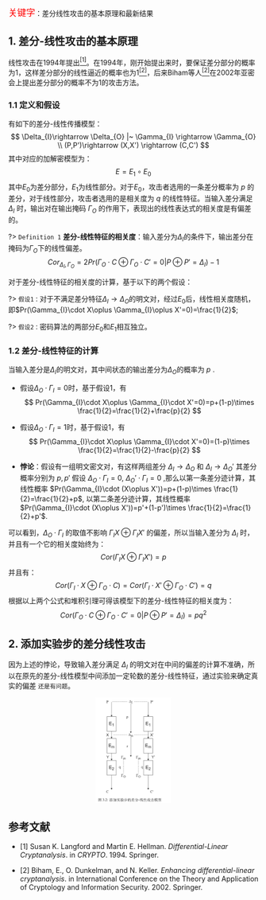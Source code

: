  <font face='黑体' color='red' size=4>关键字</font>：差分线性攻击的基本原理和最新结果
 
## 1. 差分-线性攻击的基本原理
线性攻击在1994年提出[<sup>[1]</sup>](#r199)。在1994年，刚开始提出来时，要保证差分部分的概率为1，这样差分部分的线性逼近的概率也为1[<sup>[2]</sup>](#r199)，后来Biham等人[<sup>[2]</sup>](#r286)在2002年亚密会上提出差分部分的概率不为1的攻击方法。

### 1.1 定义和假设  

有如下的差分-线性传播模型：
$$
\Delta_{I}\rightarrow \Delta_{O} |~ \Gamma_{I} \rightarrow \Gamma_{O} \\
(P,P')\rightarrow (X,X') \rightarrow (C,C')
$$
其中对应的加解密模型为：
$$
E=E_{1}\circ E_{0}
$$
其中$E_{0}$为差分部分，$E_{1}$为线性部分。对于$E_{0}$，攻击者选用的一条差分概率为 $p$ 的差分，对于线性部分，攻击者选用的是相关度为 $q$ 的线性特征。当输入差分满足 $\Delta _{I}$ 时，输出对在输出掩码 $\Gamma _{O}$ 的作用下，表现出的线性表达式的相关度是有偏差的。 

?> `Definition 1` **差分-线性特征的相关度**：输入差分为$\Delta_{I}$的条件下，输出差分在掩码为$\Gamma_{O}$下的线性偏差。
$$Cor_{\Delta_{I},\Gamma_{O}}=2Pr(\Gamma_{O}\cdot C\oplus \Gamma_{O}\cdot C'=0|P\oplus P'=\Delta_{I})-1$$

对于差分-线性特征的相关度的计算，基于以下的两个假设：  

?> `假设1：`对于不满足差分特征$\Delta_{I}\rightarrow \Delta_{O}$的明文对，经过$E_{0}$后，线性相关度随机，即$Pr(\Gamma_{I}\cdot X\oplus \Gamma_{I}\oplus X'=0)=\frac{1}{2}$;  

?> `假设2：`密码算法的两部分$E_{0}$和$E_{1}$相互独立。

### 1.2 差分-线性特征的计算  

当输入差分是$\Delta_{I}$的明文对，其中间状态的输出差分为$\Delta_{O}$的概率为 $p$ .  

+ 假设$\Delta_{O}\cdot \Gamma_{I}=0$时，基于假设1，有
$$
Pr(\Gamma_{I}\cdot X\oplus \Gamma_{I}\cdot X'=0)=p+(1-p)\times \frac{1}{2}=\frac{1}{2}+\frac{p}{2}
$$

+ 假设$\Delta_{O}\cdot \Gamma_{I}=1$时，基于假设1，有
$$
Pr(\Gamma_{I}\cdot X\oplus \Gamma_{I}\cdot X'=0)=(1-p)\times \frac{1}{2}=\frac{1}{2}-\frac{p}{2}
$$

+ **悖论**：假设有一组明文密文对，有这样两组差分 $\Delta_{I}\rightarrow \Delta_{O}$ 和 $\Delta_{I}\rightarrow \Delta_{O}'$ 其差分概率分别为 $p,p'$ 假设 $\Delta_{O}\cdot \Gamma_{I}=0,~\Delta_{O}'\cdot \Gamma_{I}=0$ ,那么以第一条差分迹计算，其线性概率 $Pr(\Gamma_{I}\cdot (X\oplus X'))=p+(1-p)\times \frac{1}{2}=\frac{1}{2}+p$, 以第二条差分迹计算，其线性概率 $Pr(\Gamma_{I}\cdot (X\oplus X'))=p'+(1-p')\times \frac{1}{2}=\frac{1}{2}+p'$.

可以看到，$\Delta_{O} \cdot \Gamma_{I}$ 的取值不影响 $\Gamma_{I}X\oplus \Gamma_{I}X'$ 的偏差，所以当输入差分为 $\Delta_{I}$ 时，并且有一个它的相关度始终为：
$$
Cor(\Gamma_{I}X\oplus \Gamma_{I}X')=p
$$
并且有：
$$
Cor(\Gamma_{I}\cdot X\oplus \Gamma_{O}\cdot C)=Cor(\Gamma_{I}\cdot X'\oplus \Gamma_{O}\cdot C')=q
$$
根据以上两个公式和堆积引理可得该模型下的差分-线性特征的相关度为：
$$
Cor(\Gamma_{O}\cdot C\oplus \Gamma_{O}\cdot C'=0|P\oplus P'=\Delta_{I})=pq^{2}
$$

## 2. 添加实验步的差分线性攻击
因为上述的悖论，导致输入差分满足 $\Delta_{I}$ 的明文对在中间的偏差的计算不准确，所以在原先的差分-线性模型中间添加一定轮数的差分-线性特征，通过实验来确定真实的偏差 `还是有问题`。
<div align="center">
<img src="pic/diff_linear_add_step.png" width=30%> 
</div>

## 参考文献
<div id="r199"></div>

+ [1] Susan K. Langford and Martin E. Hellman. *Differential-Linear Cryptanalysis*. in *CRYPTO*. 1994. Springer. 

<div id="r286"></div>

+ [2] Biham, E., O. Dunkelman, and N. Keller. *Enhancing differential-linear cryptanalysis*. in International Conference on the Theory and Application of Cryptology and Information Security. 2002. Springer.
